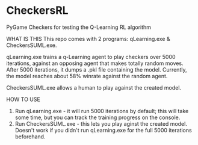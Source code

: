# CheckersRL
PyGame Checkers for testing the Q-Learning RL algorithm

WHAT IS THIS
This repo comes with 2 programs: qLearning.exe & CheckersSUML.exe.

qLearning.exe trains a q-Learning agent to play checkers over 5000 iterations, against an opposing agent that makes totally random moves.
After 5000 iterations, it dumps a .pkl file containing the model. Currently, the model reaches about 58% winrate against the random agent.

CheckersSUML.exe allows a human to play against the created model.

HOW TO USE
1) Run qLearning.exe - it will run 5000 iterations by default; this will take some time, but you can track the training progress on the console.
2) Run CheckersSUML.exe - this lets you play aginst the created model. Doesn't work if you didn't run qLearning.exe for the full 5000 iterations beforehand.

